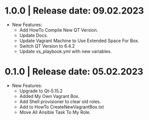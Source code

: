 1.0.0	|	Release date: **09.02.2023**
============================================
* New Features:
  - Add HowTo Compile New QT Version.
  - Update Docs.
  - Update Vagrant Machine to Use Extended Space For Box.
  - Switch QT Version to  6.4.2
  - Update vs_playbook.yml with new variables.


0.1.0	|	Release date: **05.02.2023**
============================================
* New Features:
  - Upgrade to Qt-5.15.2
  - Added My Own Vagrant Box.
  - Add Shell provisioner to clear old roles.
  - Add to HowTo CreateNewVagrantBox.txt
  - Move All Ansible Task To My Role.


